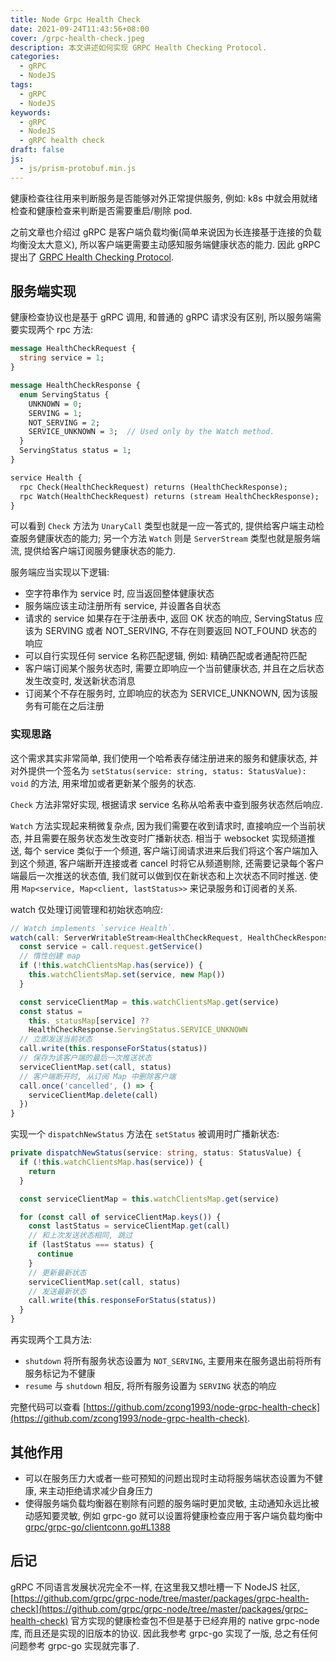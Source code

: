 ```yaml
---
title: Node Grpc Health Check
date: 2021-09-24T11:43:56+08:00
cover: /grpc-health-check.jpeg
description: 本文讲述如何实现 GRPC Health Checking Protocol.
categories:
  - gRPC
  - NodeJS
tags:
  - gRPC
  - NodeJS
keywords:
  - gRPC
  - NodeJS
  - gRPC health check
draft: false
js:
  - js/prism-protobuf.min.js
---
```


健康检查往往用来判断服务是否能够对外正常提供服务, 例如: k8s 中就会用就绪检查和健康检查来判断是否需要重启/剔除 pod.

之前文章也介绍过 gRPC 是客户端负载均衡(简单来说因为长连接基于连接的负载均衡没太大意义), 所以客户端更需要主动感知服务端健康状态的能力. 因此 gRPC 提出了 [GRPC Health Checking Protocol](https://github.com/grpc/grpc/blob/master/doc/health-checking.md).

<!--more-->

## 服务端实现

健康检查协议也是基于 gRPC 调用, 和普通的 gRPC 请求没有区别, 所以服务端需要实现两个 rpc 方法:

```protobuf
message HealthCheckRequest {
  string service = 1;
}

message HealthCheckResponse {
  enum ServingStatus {
    UNKNOWN = 0;
    SERVING = 1;
    NOT_SERVING = 2;
    SERVICE_UNKNOWN = 3;  // Used only by the Watch method.
  }
  ServingStatus status = 1;
}

service Health {
  rpc Check(HealthCheckRequest) returns (HealthCheckResponse);
  rpc Watch(HealthCheckRequest) returns (stream HealthCheckResponse);
}
```

可以看到 `Check` 方法为 `UnaryCall` 类型也就是一应一答式的, 提供给客户端主动检查服务健康状态的能力; 另一个方法 `Watch` 则是 `ServerStream` 类型也就是服务端流, 提供给客户端订阅服务健康状态的能力.

服务端应当实现以下逻辑:

- 空字符串作为 service 时, 应当返回整体健康状态
- 服务端应该主动注册所有 service, 并设置各自状态
- 请求的 service 如果存在于注册表中, 返回 OK 状态的响应, ServingStatus 应该为 SERVING 或者 NOT_SERVING, 不存在则要返回 NOT_FOUND 状态的响应
- 可以自行实现任何 service 名称匹配逻辑, 例如: 精确匹配或者通配符匹配
- 客户端订阅某个服务状态时, 需要立即响应一个当前健康状态, 并且在之后状态发生改变时, 发送新状态消息
- 订阅某个不存在服务时, 立即响应的状态为 SERVICE_UNKNOWN, 因为该服务有可能在之后注册

### 实现思路

这个需求其实非常简单, 我们使用一个哈希表存储注册进来的服务和健康状态, 并对外提供一个签名为 `setStatus(service: string, status: StatusValue): void` 的方法, 用来增加或者更新某个服务的状态.

`Check` 方法非常好实现, 根据请求 service 名称从哈希表中查到服务状态然后响应.

`Watch` 方法实现起来稍微复杂点, 因为我们需要在收到请求时, 直接响应一个当前状态, 并且需要在服务状态发生改变时广播新状态. 相当于 websocket 实现频道推送, 每个 service 类似于一个频道, 客户端订阅请求进来后我们将这个客户端加入到这个频道, 客户端断开连接或者 cancel 时将它从频道剔除, 还需要记录每个客户端最后一次推送的状态值, 我们就可以做到仅在新状态和上次状态不同时推送. 使用 `Map<service, Map<client, lastStatus>>` 来记录服务和订阅者的关系.

watch 仅处理订阅管理和初始状态响应:

```ts
// Watch implements `service Health`.
watch(call: ServerWritableStream<HealthCheckRequest, HealthCheckResponse>) {
  const service = call.request.getService()
  // 惰性创建 map
  if (!this.watchClientsMap.has(service)) {
    this.watchClientsMap.set(service, new Map())
  }

  const serviceClientMap = this.watchClientsMap.get(service)
  const status =
    this._statusMap[service] ??
    HealthCheckResponse.ServingStatus.SERVICE_UNKNOWN
  // 立即发送当前状态
  call.write(this.responseForStatus(status))
  // 保存为该客户端的最后一次推送状态
  serviceClientMap.set(call, status)
  // 客户端断开时, 从订阅 Map 中删除客户端
  call.once('cancelled', () => {
    serviceClientMap.delete(call)
  })
}
```

实现一个 `dispatchNewStatus` 方法在 `setStatus` 被调用时广播新状态:

```ts
private dispatchNewStatus(service: string, status: StatusValue) {
  if (!this.watchClientsMap.has(service)) {
    return
  }

  const serviceClientMap = this.watchClientsMap.get(service)

  for (const call of serviceClientMap.keys()) {
    const lastStatus = serviceClientMap.get(call)
    // 和上次发送状态相同, 跳过
    if (lastStatus === status) {
      continue
    }
    // 更新最新状态
    serviceClientMap.set(call, status)
    // 发送最新状态
    call.write(this.responseForStatus(status))
  }
}
```

再实现两个工具方法:

- `shutdown` 将所有服务状态设置为 `NOT_SERVING`, 主要用来在服务退出前将所有服务标记为不健康
- `resume` 与 `shutdown` 相反, 将所有服务设置为 `SERVING` 状态的响应

完整代码可以查看 [https://github.com/zcong1993/node-grpc-health-check](https://github.com/zcong1993/node-grpc-health-check).

## 其他作用

- 可以在服务压力大或者一些可预知的问题出现时主动将服务端状态设置为不健康, 来主动拒绝请求减少自身压力
- 使得服务端负载均衡器在剔除有问题的服务端时更加灵敏, 主动通知永远比被动感知要灵敏, 例如 grpc-go 就可以设置将健康检查应用于客户端负载均衡中 [grpc/grpc-go/clientconn.go#L1388](https://github.com/grpc/grpc-go/blob/6ff68b489ecba2884aff152835d745389598935a/clientconn.go#L1388)

## 后记

gRPC 不同语言发展状况完全不一样, 在这里我又想吐槽一下 NodeJS 社区, [https://github.com/grpc/grpc-node/tree/master/packages/grpc-health-check](https://github.com/grpc/grpc-node/tree/master/packages/grpc-health-check) 官方实现的健康检查包不但是基于已经弃用的 native grpc-node 库, 而且还是实现的旧版本的协议. 因此我参考 grpc-go 实现了一版, 总之有任何问题参考 grpc-go 实现就完事了.
